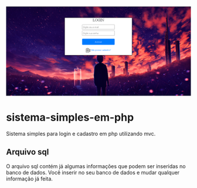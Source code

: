 ![index](https://github.com/VL0511/sistema-simples-em-php/blob/main/prints/index.png)

# sistema-simples-em-php

Sistema simples para login e cadastro em php utilizando mvc.


## Arquivo sql

O arquivo sql contém já algumas informações que podem ser inseridas no banco de dados.
Você inserir no seu banco de dados e mudar qualquer informação já feita.
